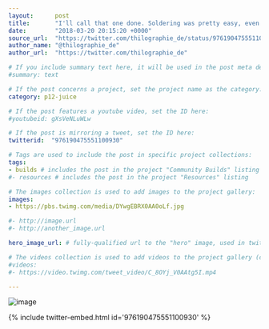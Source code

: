 ```yaml
---
layout:      post
title:       "I'll call that one done. Soldering was pretty easy, even the SMD parts. #BoldportClub #Juice"
date:        "2018-03-20 20:15:20 +0000"
source_url:  "https://twitter.com/thilographie_de/status/976190475551100930"
author_name: "@thilographie_de"
author_url:  "https://twitter.com/thilographie_de"

# If you include summary text here, it will be used in the post meta description instead of an excerpt from the post body
#summary: text

# If the post concerns a project, set the project name as the category:
category: p12-juice

# If the post features a youtube video, set the ID here:
#youtubeid: gXsVeNLuWLw

# If the post is mirroring a tweet, set the ID here:
twitterid:  "976190475551100930"

# Tags are used to include the post in specific project collections:
tags:
- builds # includes the post in the project "Community Builds" listing
#- resources # includes the post in the project "Resources" listing

# The images collection is used to add images to the project gallery:
images:
- https://pbs.twimg.com/media/DYwgEBRX0AA0oLf.jpg

#- http://image.url
#- http://another_image.url

hero_image_url: # fully-qualified url to the "hero" image, used in twitter cards for example

# The videos collection is used to add videos to the project gallery (currently only mp4):
#videos:
#- https://video.twimg.com/tweet_video/C_8OYj_V0AAtg5I.mp4

---
```


![image](https://pbs.twimg.com/media/DYwgEBRX0AA0oLf.jpg)

{% include twitter-embed.html id='976190475551100930' %}


